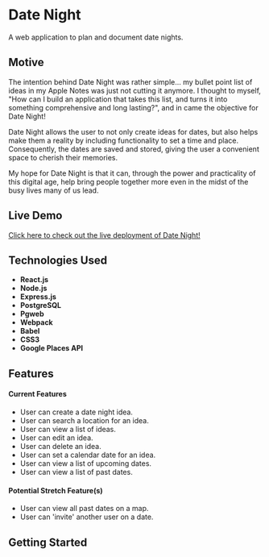 # Date Night

A web application to plan and document date nights.

## Motive

The intention behind Date Night was rather simple... my bullet point list of ideas in my Apple Notes was just not cutting it anymore. I thought to myself, "How can I build an application that takes this list, and turns it into something comprehensive and long lasting?", and in came the objective for Date Night! 

Date Night allows the user to not only create ideas for dates, but also helps make them a reality by including functionality to set a time and place. Consequently, the dates are saved and stored, giving the user a convenient space to cherish their memories. 

My hope for Date Night is that it can, through the power and practicality of this digital age, help bring people together more even in the midst of the busy lives many of us lead. 


## Live Demo

[Click here to check out the live deployment of Date Night!](https://date-night-ag.herokuapp.com/#)

## Technologies Used

- __React.js__
- __Node.js__
- __Express.js__
- __PostgreSQL__
- __Pgweb__
- __Webpack__
- __Babel__
- __CSS3__
- __Google Places API__

## Features

#### Current Features

  - User can create a date night idea.
  - User can search a location for an idea.
  - User can view a list of ideas.
  - User can edit an idea.
  - User can delete an idea.
  - User can set a calendar date for an idea.
  - User can view a list of upcoming dates.
  - User can view a list of past dates.

#### Potential Stretch Feature(s)

  - User can view all past dates on a map.
  - User can 'invite' another user on a date.

## Getting Started
